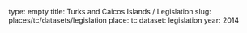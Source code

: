 type: empty
title: Turks and Caicos Islands / Legislation
slug: places/tc/datasets/legislation
place: tc
dataset: legislation
year: 2014
